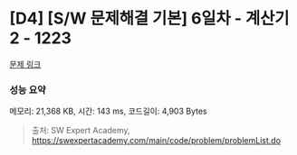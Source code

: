 # [D4] [S/W 문제해결 기본] 6일차 - 계산기2 - 1223 

[문제 링크](https://swexpertacademy.com/main/code/problem/problemDetail.do?contestProbId=AV14nnAaAFACFAYD) 

### 성능 요약

메모리: 21,368 KB, 시간: 143 ms, 코드길이: 4,903 Bytes



> 출처: SW Expert Academy, https://swexpertacademy.com/main/code/problem/problemList.do